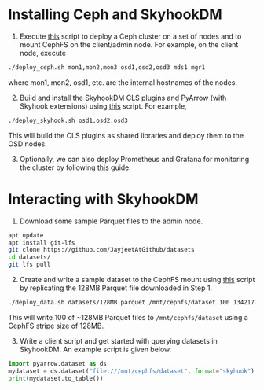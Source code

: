 <!---
  Licensed to the Apache Software Foundation (ASF) under one
  or more contributor license agreements.  See the NOTICE file
  distributed with this work for additional information
  regarding copyright ownership.  The ASF licenses this file
  to you under the Apache License, Version 2.0 (the
  "License"); you may not use this file except in compliance
  with the License.  You may obtain a copy of the License at

    http://www.apache.org/licenses/LICENSE-2.0

  Unless required by applicable law or agreed to in writing,
  software distributed under the License is distributed on an
  "AS IS" BASIS, WITHOUT WARRANTIES OR CONDITIONS OF ANY
  KIND, either express or implied.  See the License for the
  specific language governing permissions and limitations
  under the License.
-->

# Installing Ceph and SkyhookDM

1. Execute [this](https://github.com/uccross/skyhookdm/blob/master/scripts/deploy/deploy_ceph.sh) script to deploy a Ceph cluster on a set of nodes and to mount CephFS on the client/admin node. For example, on the client node, execute
```bash
./deploy_ceph.sh mon1,mon2,mon3 osd1,osd2,osd3 mds1 mgr1
```
where mon1, mon2, osd1, etc. are the internal hostnames of the nodes.

2. Build and install the SkyhookDM CLS plugins and PyArrow (with Skyhook extensions) using [this](https://github.com/uccross/skyhookdm/blob/master/scripts/deploy/deploy_skyhook.sh) script. For example,
```bash
./deploy_skyhook.sh osd1,osd2,osd3
```
This will build the CLS plugins as shared libraries and deploy them to the OSD nodes.

3. Optionally, we can also deploy Prometheus and Grafana for monitoring the cluster by following [this](https://github.com/JayjeetAtGithub/prometheus-on-baremetal) guide.

# Interacting with SkyhookDM

1. Download some sample Parquet files to the admin node.
```bash
apt update
apt install git-lfs
git clone https://github.com/JayjeetAtGithub/datasets
cd datasets/
git lfs pull
``` 

2. Create and write a sample dataset to the CephFS mount using [this](https://github.com/uccross/skyhookdm/blob/master/scripts/deploy/deploy_data.sh) script by replicating the 128MB Parquet file downloaded in Step 1.
```bash
./deploy_data.sh datasets/128MB.parquet /mnt/cephfs/dataset 100 134217728
```
This will write 100 of ~128MB Parquet files to `/mnt/cephfs/dataset` using a CephFS stripe size of 128MB.

3. Write a client script and get started with querying datasets in SkyhookDM. An example script is given below.
```python
import pyarrow.dataset as ds
mydataset = ds.dataset("file:///mnt/cephfs/dataset", format="skyhook")
print(mydataset.to_table())
```
